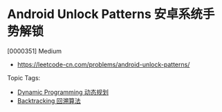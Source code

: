 # Android Unlock Patterns 安卓系统手势解锁

[0000351] Medium

- https://leetcode-cn.com/problems/android-unlock-patterns/

Topic Tags:

- [Dynamic Programming 动态规划](https://leetcode-cn.com/tag/dynamic-programming/)
- [Backtracking 回溯算法](https://leetcode-cn.com/tag/backtracking/)
